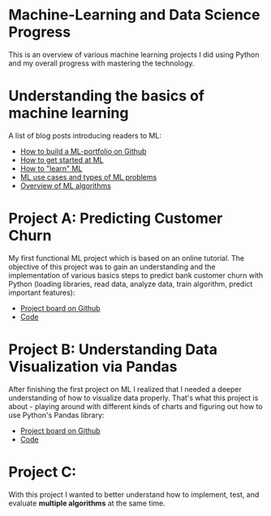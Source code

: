 # Machine-Learning and Data Science Progress
This is an overview of various machine learning projects I did using Python and my overall progress with mastering the technology.

# Understanding the basics of machine learning
A list of blog posts introducing readers to ML:
- [How to build a ML-portfolio on Github](https://machinelearningmastery.com/build-a-machine-learning-portfolio/)
- [How to get started at ML](https://machinelearningmastery.com/machine-learning-mastery-method/)
- [How to "learn" ML](https://machinelearningmastery.com/youre-wrong-machine-learning-not-hard/)
- [ML use cases and types of ML problems](https://machinelearningmastery.com/practical-machine-learning-problems/)
- [Overview of ML algorithms](https://machinelearningmastery.com/a-tour-of-machine-learning-algorithms/)

# Project A: Predicting Customer Churn
My first functional ML project which is based on an online tutorial. The objective of this project was to gain an understanding and the implementation of various basics steps to predict bank customer churn with Python (loading libraries, read data, analyze data, train algorithm, predict important features):
- [Project board on Github](https://github.com/theonlyduck/Machine-Learning/projects/1)
- [Code](https://github.com/theonlyduck/Machine-Learning/blob/master/customer-churn)

# Project B: Understanding Data Visualization via Pandas
After finishing the first project on ML I realized that I needed a deeper understanding of how to visualize data properly. That's what this project is about - playing around with different kinds of charts and figuring out how to use Python's Pandas library:
- [Project board on Github](https://github.com/theonlyduck/Machine-Learning/projects/2)
- [Code](https://github.com/theonlyduck/Machine-Learning/blob/master/Project_B_Data_Visualization_Pandas)

# Project C: 
With this project I wanted to better understand how to implement, test, and evaluate **multiple algorithms** at the same time.
